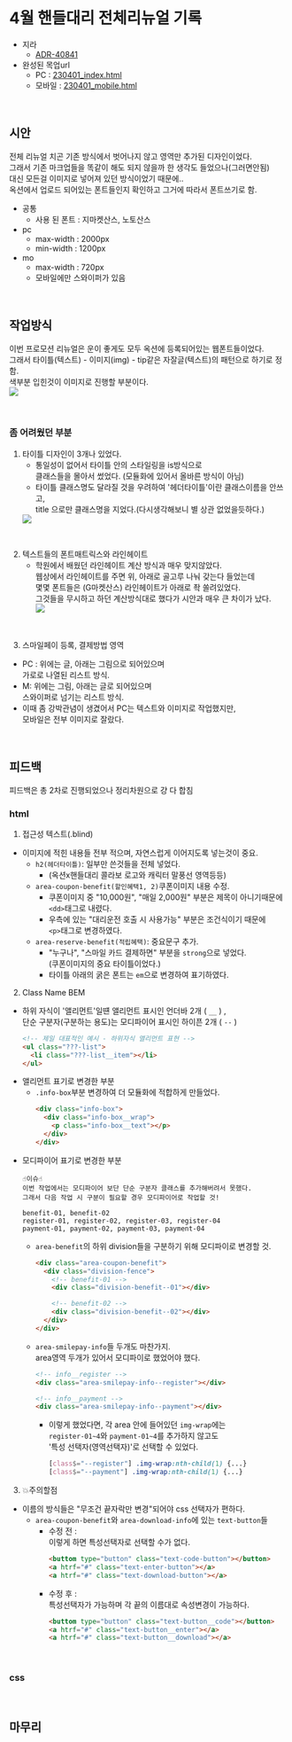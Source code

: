 # 4월 핸들대리 전체리뉴얼 기록
* 지라
  - [ADR-40841](https://jira.ebaykorea.com/browse/ADR-40841)
* 완성된 목업url
    - PC : [230401_index.html](http://eventimg.auction.co.kr/md/auction/44ADB431BD/230401_index.html)
    - 모바일 : [230401_mobile.html](http://eventimg.auction.co.kr/md/auction/44ADB431BD/230401_mobile.html)

<br>

## 시안
전체 리뉴얼 치곤 기존 방식에서 벗어나지 않고 영역만 추가된 디자인이었다.<br>
그래서 기존 마크업들을 똑같이 해도 되지 않을까 한 생각도 들었으나(그러면안됨)<br>
대신 모든걸 이미지로 넣어져 있던 방식이었기 때문에..<br>
옥션에서 업로드 되어있는 폰트들인지 확인하고 그거에 따라서 폰트쓰기로 함.<br>

* 공통
  - 사용 된 폰트 : 지마켓산스, 노토산스
* pc
  - max-width : 2000px
  - min-width : 1200px
* mo
  - max-width : 720px
  - 모바일에만 스와이퍼가 있음

<br>

## 작업방식
이번 프로모션 리뉴얼은 운이 좋게도 모두 옥션에 등록되어있는 웹폰트들이었다.<br>
그래서 타이틀(텍스트) - 이미지(img) - tip같은 자잘글(텍스트)의 패턴으로 하기로 정함.<br>
색부분 입힌것이 이미지로 진행할 부분이다.<br>
<img src="img/01-1.jpg">

<br>

### 좀 어려웠던 부분
1. 타이틀 디자인이 3개나 있었다.
    - 통일성이 없어서 타이틀 안의 스타일링을 is방식으로<br>
      클래스들을 몰아서 썼었다. (모듈화에 있어서 올바른 방식이 아님)
    - 타이틀 클래스명도 달라질 것을 우려하여 '헤더타이틀'이란 클래스이름을 안쓰고,<br>
      title 으로만 클래스명을 지었다.(다시생각해보니 별 상관 없었을듯하다.)<br>
    <img src="img/01-2.jpg">

<br>

2. 텍스트들의 폰트매트릭스와 라인헤이트
    - 학원에서 배웠던 라인헤이트 계산 방식과 매우 맞지않았다.<br>
      웹상에서 라인헤이트를 주면 위, 아래로 골고루 나눠 갖는다 들었는데<br>
      몇몇 폰트들은 (G마켓산스) 라인헤이트가 아래로 좍 쏠려있었다.<br>
      그것들을 무시하고 하던 계산방식대로 했다가 시안과 매우 큰 차이가 났다.
      <br>
      <img src="img/01-3.jpg">

<br>

3. 스마일페이 등록, 결제방법 영역
  - PC : 위에는 글, 아래는 그림으로 되어있으며<br>가로로 나열된 리스트 방식.
  - M: 위에는 그림, 아래는 글로 되어있으며<br>스와이퍼로 넘기는 리스트 방식.
  - 이때 좀 강박관념이 생겼어서 PC는 텍스트와 이미지로 작업했지만,<br>
    모바일은 전부 이미지로 잘랐다.


<br>

## 피드백
피드백은 총 2차로 진행되었으나 정리차원으로 걍 다 합침

### html
1. 접근성 텍스트(.blind)
* 이미지에 적힌 내용들 전부 적으며, 자연스럽게 이어지도록 넣는것이 중요.
  - `h2(헤더타이틀)`: 일부만 쓴것들을 전체 넣었다.
    - (옥션x핸들대리 콜라보 로고와 캐릭터 말풍선 영역등등)
  - `area-coupon-benefit(할인혜택1, 2)`쿠폰이미지 내용 수정.
    - 쿠폰이미지 중 "10,000원", "매일 2,000원" 부분은 제목이 아니기때문에<br>
      `<dd>`태그로 내렸다.
    - 우측에 있는 "대리운전 호출 시 사용가능" 부분은 조건식이기 때문에<br>
      `<p>`태그로 변경하였다.
  - `area-reserve-benefit(적립혜택)`: 중요문구 추가.
    - "누구나", "스마일 카드 결제하면" 부분을 `strong`으로 넣었다.<br>
      (쿠폰이미지의 중요 타이틀이었다.)
    - 타이틀 아래의 굵은 폰트는 `em`으로 변경하여 표기하였다.

2. Class Name BEM
* 하위 자식이 '앨리먼트'일떈 앨리먼트 표시인 언더바 2개 ( `__` ) ,<br>
  단순 구분자(구분하는 용도)는 모디파이어 표시인 하이픈 2개 ( `--` )
  ```html
  <!-- 제일 대표적인 예시 - 하위자식 앨리먼트 표현 -->
  <ul class="???-list">
    <li class="???-list__item"></li>
  </ul>
  ```
* 앨리먼트 표기로 변경한 부분
  - `.info-box`부분 변경하여 더 모듈화에 적합하게 만들었다.
    ```html
    <div class="info-box">
      <div class="info-box__wrap">
        <p class="info-box__text"></p>
      </div>
    </div>
    ```
* 모디파이어 표기로 변경한 부분<br>
  ```
  ☝이슈☝
  이번 작업에서는 모디파이어 보단 단순 구분자 클래스를 추가해버려서 못했다.
  그래서 다음 작업 시 구분이 필요할 경우 모디파이어로 작업할 것!

  benefit-01, benefit-02
  register-01, register-02, register-03, register-04
  payment-01, payment-02, payment-03, payment-04
  ```
  - `area-benefit`의 하위 division들을 구분하기 위해 모디파이로 변경할 것.
    ```html
    <div class="area-coupon-benefit">
      <div class="division-fence">
        <!-- benefit-01 -->
        <div class="division-benefit--01"></div>

        <!-- benefit-02 -->
        <div class="division-benefit--02"></div>
      </div>
    </div>
    ```
  - `area-smilepay-info`들 두개도 마찬가지. <br>
    area영역 두개가 있어서 모디파이로 했었어야 했다.
    ```html
    <!-- info__register -->
    <div class="area-smilepay-info--register"></div>

    <!-- info__payment -->
    <div class="area-smilepay-info--payment"></div>
    ```
      - 이렇게 했었다면, 각 area 안에 들어있던 `img-wrap`에는<br>
        `register-01~4`와 `payment-01~4`를 추가하지 않고도<br>
        '특성 선택자(영역선택자)'로 선택할 수 있었다.
        ```css
        [class$="--register"] .img-wrap:nth-child(1) {...}
        [class$="--payment"] .img-wrap:nth-child(1) {...}
        ```

3. 💥주의할점
* 이름의 방식들은 "무조건 끝자락만 변경"되어야 css 선택자가 편하다.
  - `area-coupon-benefit`와 `area-download-info`에 있는 `text-button`들
    - 수정 전 :<br>
      이렇게 하면 특성선택자로 선택할 수가 없다.
      ```html
      <buttom type="button" class="text-code-button"></button>
      <a htrf="#" class="text-enter-button"></a>
      <a htrf="#" class="text-download-button"></a>
      ```
    - 수정 후 :<br>
      특성선택자가 가능하며 각 끝의 이름대로 속성변경이 가능하다.
      ```html
      <buttom type="button" class="text-button__code"></button>
      <a htrf="#" class="text-button__enter"></a>
      <a htrf="#" class="text-button__download"></a>
      ```

<br>

### css


<br>

## 마무리